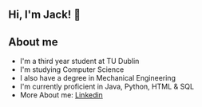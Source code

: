 ## Hi, I'm Jack! 👋

## About me

- I'm a third year student at TU Dublin
- I'm studying Computer Science
- I also have a degree in Mechanical Engineering
- I'm currently proficient in Java, Python, HTML & SQL
- More About me: [Linkedin](https://www.linkedin.com/in/jack-doyle-338074236/)
